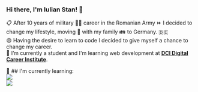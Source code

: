 ### Hi there, I'm Iulian Stan! 👋
:clipboard: After 10 years of military :guardsman: career in the Romanian Army :fast_forward: I decided to change my lifestyle, 
moving :rocket: with my family :family: to Germany. :de:\
 :smile: Having the desire to learn to code I decided to give myself a chance to change my career.\
:seedling: I’m currently a student and I'm learning web development at [**DCI Digital Career Institute**](https://www.digitalcareerinstitute.org).

📖 ## I'm currently learning:\
![](https://img.shields.io/badge/OS-Linux-informational?style=flat&logo=<Linux>&logoColor=white&color=2bbc8a)\
![](https://img.shields.io/badge/<Editor>-<Visual_Studio_Code>-informational?style=flat&logo=<VISUAL_STUDIO_CODE>&logoColor=white&color=2bbc8a)



<!--
**iulianSta/iulianSta** is a ✨ _special_ ✨ repository because its `README.md` (this file) appears on your GitHub profile.

Here are some ideas to get you started:

- 🔭 I’m currently working on ...
- 🌱 I’m currently learning ...
- 👯 I’m looking to collaborate on ...
- 🤔 I’m looking for help with ...
- 💬 Ask me about ...
- 📫 How to reach me: ...
- 😄 Pronouns: ...
- ⚡ Fun fact: ...
-->
